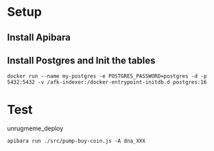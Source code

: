 # Setup

## Install Apibara

## Install Postgres and Init the tables

```
docker run --name my-postgres -e POSTGRES_PASSWORD=postgres -d -p 5432:5432 -v /afk-indexer:/docker-entrypoint-initdb.d postgres:16
```

# Test

unrugmeme_deploy

```
apibara run ./src/pump-buy-coin.js -A dna_XXX


```